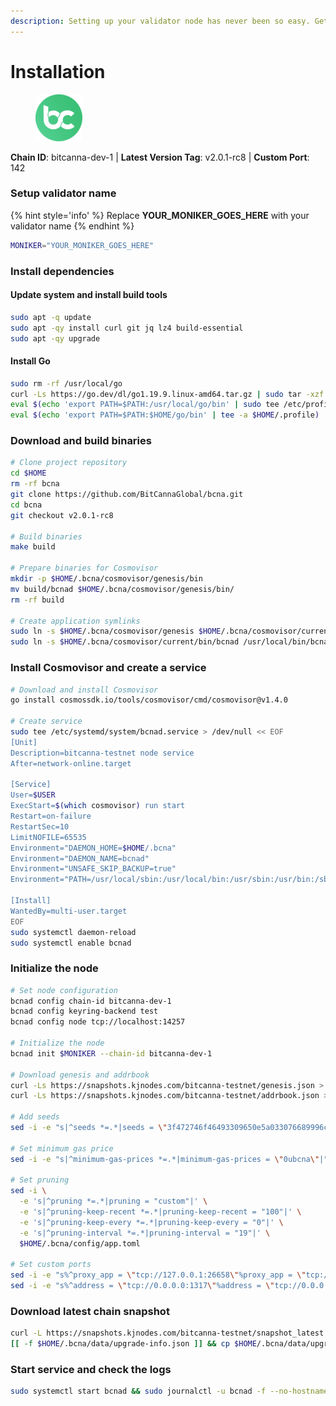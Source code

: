 ```yaml
---
description: Setting up your validator node has never been so easy. Get your validator running in minutes by following step by step instructions.
---
```


# Installation

<figure><img src="https://raw.githubusercontent.com/kj89/cosmos-images/main/logos/bitcanna.png" alt=""><figcaption></figcaption></figure>

**Chain ID**: bitcanna-dev-1 | **Latest Version Tag**: v2.0.1-rc8 | **Custom Port**: 142

### Setup validator name

{% hint style='info' %}
Replace **YOUR_MONIKER_GOES_HERE** with your validator name
{% endhint %}

```bash
MONIKER="YOUR_MONIKER_GOES_HERE"
```

### Install dependencies

#### Update system and install build tools

```bash
sudo apt -q update
sudo apt -qy install curl git jq lz4 build-essential
sudo apt -qy upgrade
```

#### Install Go

```bash
sudo rm -rf /usr/local/go
curl -Ls https://go.dev/dl/go1.19.9.linux-amd64.tar.gz | sudo tar -xzf - -C /usr/local
eval $(echo 'export PATH=$PATH:/usr/local/go/bin' | sudo tee /etc/profile.d/golang.sh)
eval $(echo 'export PATH=$PATH:$HOME/go/bin' | tee -a $HOME/.profile)
```

### Download and build binaries

```bash
# Clone project repository
cd $HOME
rm -rf bcna
git clone https://github.com/BitCannaGlobal/bcna.git
cd bcna
git checkout v2.0.1-rc8

# Build binaries
make build

# Prepare binaries for Cosmovisor
mkdir -p $HOME/.bcna/cosmovisor/genesis/bin
mv build/bcnad $HOME/.bcna/cosmovisor/genesis/bin/
rm -rf build

# Create application symlinks
sudo ln -s $HOME/.bcna/cosmovisor/genesis $HOME/.bcna/cosmovisor/current -f
sudo ln -s $HOME/.bcna/cosmovisor/current/bin/bcnad /usr/local/bin/bcnad -f
```

### Install Cosmovisor and create a service

```bash
# Download and install Cosmovisor
go install cosmossdk.io/tools/cosmovisor/cmd/cosmovisor@v1.4.0

# Create service
sudo tee /etc/systemd/system/bcnad.service > /dev/null << EOF
[Unit]
Description=bitcanna-testnet node service
After=network-online.target

[Service]
User=$USER
ExecStart=$(which cosmovisor) run start
Restart=on-failure
RestartSec=10
LimitNOFILE=65535
Environment="DAEMON_HOME=$HOME/.bcna"
Environment="DAEMON_NAME=bcnad"
Environment="UNSAFE_SKIP_BACKUP=true"
Environment="PATH=/usr/local/sbin:/usr/local/bin:/usr/sbin:/usr/bin:/sbin:/bin:/usr/games:/usr/local/games:/snap/bin:$HOME/.bcna/cosmovisor/current/bin"

[Install]
WantedBy=multi-user.target
EOF
sudo systemctl daemon-reload
sudo systemctl enable bcnad
```

### Initialize the node

```bash
# Set node configuration
bcnad config chain-id bitcanna-dev-1
bcnad config keyring-backend test
bcnad config node tcp://localhost:14257

# Initialize the node
bcnad init $MONIKER --chain-id bitcanna-dev-1

# Download genesis and addrbook
curl -Ls https://snapshots.kjnodes.com/bitcanna-testnet/genesis.json > $HOME/.bcna/config/genesis.json
curl -Ls https://snapshots.kjnodes.com/bitcanna-testnet/addrbook.json > $HOME/.bcna/config/addrbook.json

# Add seeds
sed -i -e "s|^seeds *=.*|seeds = \"3f472746f46493309650e5a033076689996c8881@bitcanna-testnet.rpc.kjnodes.com:14259\"|" $HOME/.bcna/config/config.toml

# Set minimum gas price
sed -i -e "s|^minimum-gas-prices *=.*|minimum-gas-prices = \"0ubcna\"|" $HOME/.bcna/config/app.toml

# Set pruning
sed -i \
  -e 's|^pruning *=.*|pruning = "custom"|' \
  -e 's|^pruning-keep-recent *=.*|pruning-keep-recent = "100"|' \
  -e 's|^pruning-keep-every *=.*|pruning-keep-every = "0"|' \
  -e 's|^pruning-interval *=.*|pruning-interval = "19"|' \
  $HOME/.bcna/config/app.toml

# Set custom ports
sed -i -e "s%^proxy_app = \"tcp://127.0.0.1:26658\"%proxy_app = \"tcp://127.0.0.1:14258\"%; s%^laddr = \"tcp://127.0.0.1:26657\"%laddr = \"tcp://127.0.0.1:14257\"%; s%^pprof_laddr = \"localhost:6060\"%pprof_laddr = \"localhost:14260\"%; s%^laddr = \"tcp://0.0.0.0:26656\"%laddr = \"tcp://0.0.0.0:14256\"%; s%^prometheus_listen_addr = \":26660\"%prometheus_listen_addr = \":14266\"%" $HOME/.bcna/config/config.toml
sed -i -e "s%^address = \"tcp://0.0.0.0:1317\"%address = \"tcp://0.0.0.0:14217\"%; s%^address = \":8080\"%address = \":14280\"%; s%^address = \"0.0.0.0:9090\"%address = \"0.0.0.0:14290\"%; s%^address = \"0.0.0.0:9091\"%address = \"0.0.0.0:14291\"%; s%:8545%:14245%; s%:8546%:14246%; s%:6065%:14265%" $HOME/.bcna/config/app.toml
```

### Download latest chain snapshot

```bash
curl -L https://snapshots.kjnodes.com/bitcanna-testnet/snapshot_latest.tar.lz4 | tar -Ilz4 -xf - -C $HOME/.bcna
[[ -f $HOME/.bcna/data/upgrade-info.json ]] && cp $HOME/.bcna/data/upgrade-info.json $HOME/.bcna/cosmovisor/genesis/upgrade-info.json
```

### Start service and check the logs

```bash
sudo systemctl start bcnad && sudo journalctl -u bcnad -f --no-hostname -o cat
```
